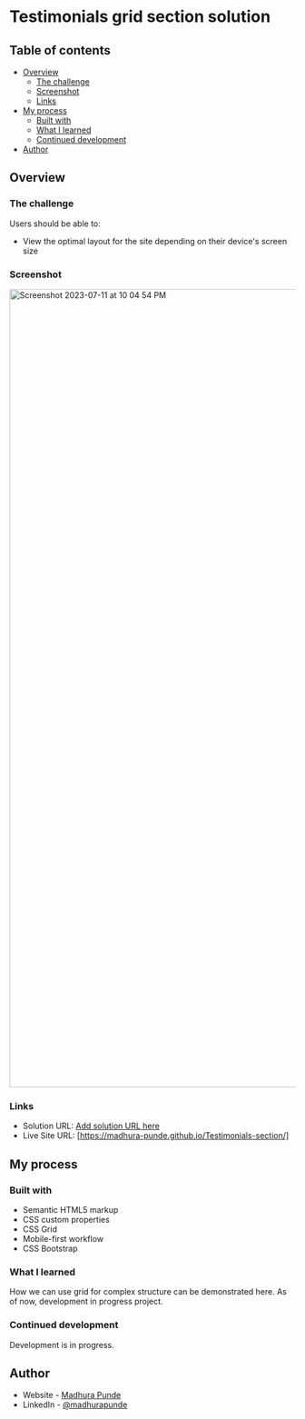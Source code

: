 # Testimonials grid section solution


## Table of contents

- [Overview](#overview)
  - [The challenge](#the-challenge)
  - [Screenshot](#screenshot)
  - [Links](#links)
- [My process](#my-process)
  - [Built with](#built-with)
  - [What I learned](#what-i-learned)
  - [Continued development](#continued-development)
- [Author](#author)



## Overview

### The challenge

Users should be able to:

- View the optimal layout for the site depending on their device's screen size

### Screenshot

<img width="1406" alt="Screenshot 2023-07-11 at 10 04 54 PM" src="https://github.com/madhura-punde/Testimonials-section/assets/101276214/a5588b55-5e18-45e9-9f10-06dea406fe95">




### Links

- Solution URL: [Add solution URL here](https://github.com/madhura-punde/Testimonials-section)
- Live Site URL: [https://madhura-punde.github.io/Testimonials-section/]

## My process

### Built with

- Semantic HTML5 markup
- CSS custom properties
- CSS Grid
- Mobile-first workflow
- CSS Bootstrap



### What I learned

How we can use grid for complex structure can be demonstrated here.
As of now, development in progress project.


### Continued development

Development is in progress.


## Author

- Website - [Madhura Punde](https://github.com/madhura-punde)
- LinkedIn - [@madhurapunde](https://in.linkedin.com/in/madhura-punde-22a6781aa)




